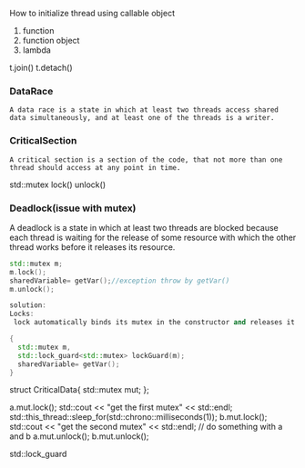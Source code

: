 
How to initialize thread using callable object
1. function
2. function object
3. lambda

t.join()
t.detach()

### DataRace
    A data race is a state in which at least two threads access shared data simultaneously, and at least one of the threads is a writer.
### CriticalSection
    A critical section is a section of the code, that not more than one thread should access at any point in time.
 
std::mutex 
  lock()
  unlock()
  
### Deadlock(issue with mutex)
   A deadlock is a state in which at least two threads are blocked because each thread is waiting for the release of some resource with which the other thread works before it releases its resource.
```c++
std::mutex m;
m.lock();
sharedVariable= getVar();//exception throw by getVar()
m.unlock();

solution:
Locks:
 lock automatically binds its mutex in the constructor and releases it in the destructor. 

{
  std::mutex m,
  std::lock_guard<std::mutex> lockGuard(m);
  sharedVariable= getVar();
}
```
struct CriticalData{
  std::mutex mut;
};

  a.mut.lock();
  std::cout << "get the first mutex" << std::endl;
  std::this_thread::sleep_for(std::chrono::milliseconds(1));
  b.mut.lock();
  std::cout << "get the second mutex" << std::endl;
  // do something with a and b
  a.mut.unlock();
  b.mut.unlock();


std::lock_guard
